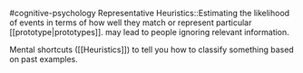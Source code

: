 #cognitive-psychology 
Representative Heuristics::Estimating the likelihood of events in terms of how well they match or represent particular [[prototype|prototypes]]. may lead to people ignoring relevant information.
<!--SR:!2024-04-16,7,250-->

Mental shortcuts ([[Heuristics]]) to tell you how to classify something based on past examples. 